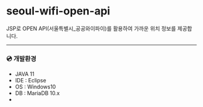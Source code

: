 # seoul-wifi-open-api
JSP로 OPEN API(서울특별시_공공와이파이)를 활용하여 가까운 위치 정보를 제공합니다.

---
### :cd: 개발환경
- JAVA 11
- IDE : Eclipse
- OS : Windows10
- DB : MariaDB 10.x
- 
